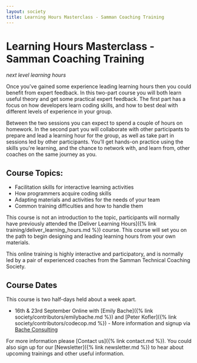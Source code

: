 ```yaml
---
layout: society
title: Learning Hours Masterclass - Samman Coaching Training
---
```


# Learning Hours Masterclass - Samman Coaching Training
_next level learning hours_

Once you've gained some experience leading learning hours then you could benefit from expert feedback. In this two-part course you will both learn useful theory and get some practical expert feedback. The first part has a focus on how developers learn coding skills, and how to best deal with different levels of experience in your group.

Between the two sessions you can expect to spend a couple of hours on homework. In the second part you will collaborate with other participants to prepare and lead a learning hour for the group, as well as take part in sessions led by other participants. You’ll get hands-on practice using the skills you're learning, and the chance to network with, and learn from, other coaches on the same journey as you.

## Course Topics:

* Facilitation skills for interactive learning activities
* How programmers acquire coding skills
* Adapting materials and activities for the needs of your team
* Common training difficulties and how to handle them

This course is not an introduction to the topic, participants will normally have previously attended the [Deliver Learning Hours]({% link training/deliver_learning_hours.md %}) course. This course will set you on the path to begin designing and leading learning hours from your own materials.

This online training is highly interactive and participatory, and is normally led by a pair of experienced coaches from the Samman Technical Coaching Society.

## Course Dates
This course is two half-days held about a week apart. 

* 16th & 23rd September Online with [Emily Bache]({% link society/contributors/emilybache.md %}) and [Peter Kofler]({% link society/contributors/codecop.md %}) - More information and signup via [Bache Consulting](https://bacheconsulting.com/_events/2025-09-16_learning_hours_masterclass.html)

For more information please [Contact us]({% link contact.md %}). You could also sign up for our [Newsletter]({% link newsletter.md %}) to hear about upcoming trainings and other useful information.
